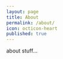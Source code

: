```yaml
---
layout: page
title: About
permalink: /about/
icon: octicon-heart
published: true
---
```


about stuff...